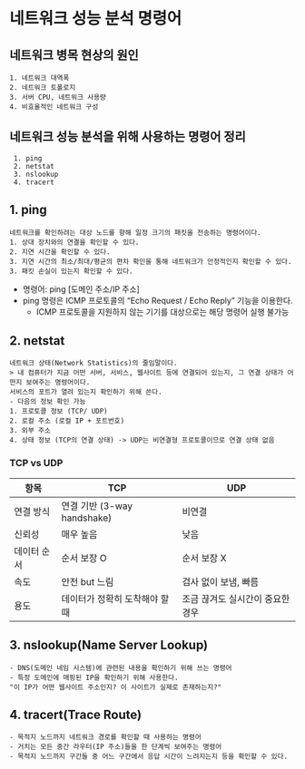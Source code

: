 # 네트워크 성능 분석 명령어

## 네트워크 병목 현상의 원인
    1. 네트워크 대역폭
    2. 네트워크 토폴로지
    3. 서버 CPU, 네트워크 사용량
    4. 비효율적인 네트워크 구성

## 네트워크 성능 분석을 위해 사용하는 명령어 정리
     1. ping
     2. netstat
     3. nslookup
     4. tracert

## 1. ping
    네트워크를 확인하려는 대상 노드를 향해 일정 크기의 패킷을 전송하는 명령어이다. 
    1. 상대 장치와의 연결을 확인할 수 있다. 
    2. 지연 시간을 확인할 수 있다. 
    3. 지연 시간의 최소/최대/평균의 편차 확인을 통해 네트워크가 안정적인지 확인할 수 있다. 
    3. 패킷 손실이 있는지 확인할 수 있다. 

-    명령어: ping [도메인 주소/IP 주소]
- ping 명령은 ICMP 프로토콜의 “Echo Request / Echo Reply” 기능을 이용한다. 
    -  ICMP 프로토콜을 지원하지 않는 기기를 대상으로는 해당 명령어 실행 불가능
## 2. netstat
    네트워크 상태(Network Statistics)의 줄임말이다. 
    > 내 컴퓨터가 지금 어떤 서버, 서비스, 웹사이트 등에 연결되어 있는지, 그 연결 상태가 어떤지 보여주는 명령어이다. 
    서비스의 포트가 열려 있는지 확인하기 위해 쓴다. 
    - 다음의 정보 확인 가능
    1. 프로토콜 정보 (TCP/ UDP)
    2. 로컬 주소 (로컬 IP + 포트번호)
    3. 외부 주소
    4. 상태 정보 (TCP의 연결 상태) -> UDP는 비연결형 프로토콜이므로 연결 상태 없음

### TCP vs UDP 
| 항목 | TCP | UDP |
|-------|-------|-------|
| 연결 방식   | 연결 기반 (3-way handshake)  | 비연결   |
| 신뢰성   | 매우 높음   | 낮음   |
| 데이터 순서   | 순서 보장 O   | 순서 보장 X   |
| 속도   | 안전 but 느림   | 검사 없이 보냄, 빠름   |
| 용도   | 데이터가 정확히 도착해야 할 때   | 조금 끊겨도 실시간이 중요한 경우    |

## 3. nslookup(Name Server Lookup)
    - DNS(도메인 네임 시스템)에 관련된 내용을 확인하기 위해 쓰는 명령어 
    - 특정 도메인에 매핑된 IP을 확인하기 위해 사용한다. 
    "이 IP가 어떤 웹사이트 주소인지? 이 사이트가 실제로 존재하는지?"

## 4. tracert(Trace Route)
    - 목적지 노드까지 네트워크 경로를 확인할 때 사용하는 명령어
    - 거치는 모든 중간 라우터(IP 주소)들을 한 단계씩 보여주는 명령어
    - 목적지 노드까지 구간들 중 어느 구간에서 응답 시간이 느려지는지 등을 확인할 수 있다. 